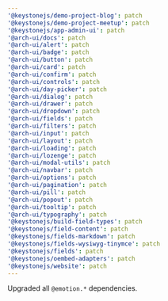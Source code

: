 ```yaml
---
'@keystonejs/demo-project-blog': patch
'@keystonejs/demo-project-meetup': patch
'@keystonejs/app-admin-ui': patch
'@arch-ui/docs': patch
'@arch-ui/alert': patch
'@arch-ui/badge': patch
'@arch-ui/button': patch
'@arch-ui/card': patch
'@arch-ui/confirm': patch
'@arch-ui/controls': patch
'@arch-ui/day-picker': patch
'@arch-ui/dialog': patch
'@arch-ui/drawer': patch
'@arch-ui/dropdown': patch
'@arch-ui/fields': patch
'@arch-ui/filters': patch
'@arch-ui/input': patch
'@arch-ui/layout': patch
'@arch-ui/loading': patch
'@arch-ui/lozenge': patch
'@arch-ui/modal-utils': patch
'@arch-ui/navbar': patch
'@arch-ui/options': patch
'@arch-ui/pagination': patch
'@arch-ui/pill': patch
'@arch-ui/popout': patch
'@arch-ui/tooltip': patch
'@arch-ui/typography': patch
'@keystonejs/build-field-types': patch
'@keystonejs/field-content': patch
'@keystonejs/fields-markdown': patch
'@keystonejs/fields-wysiwyg-tinymce': patch
'@keystonejs/fields': patch
'@keystonejs/oembed-adapters': patch
'@keystonejs/website': patch
---
```


Upgraded all `@emotion.*` dependencies.
